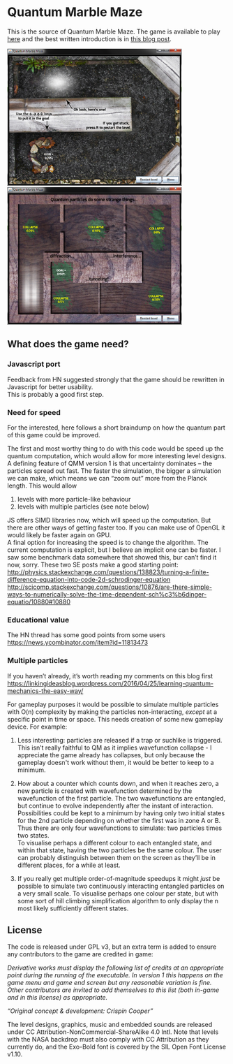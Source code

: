 # Quantum Marble Maze

This is the source of Quantum Marble Maze. The game is available to play [here](http://tropic.org.uk/~crispin/quantum/) and the best written introduction is in [this blog post](https://omnisplore.wordpress.com/2016/04/25/learning-quantum-mechanics-the-easy-way/).

<img src="https://raw.githubusercontent.com/fiftysevendegreesofrad/quantum/master/screengrabs/Capture.PNG" width="400"/> <img src="https://raw.githubusercontent.com/fiftysevendegreesofrad/quantum/master/screengrabs/Capture2.PNG" width="400"/>

## What does the game need?

### Javascript port

Feedback from HN suggested strongly that the game should be rewritten in Javascript for better usability.  
This is probably a good first step.

### Need for speed

For the interested, here follows a short braindump on how the quantum part of this game could be improved.

The first and most worthy thing to do with this code would be speed up the quantum computation, which would allow
for more interesting level designs.  A defining feature of QMM version 1 is that uncertainty dominates – the particles spread 
out fast.  The faster the simulation, the bigger a simulation we can make, which means we can “zoom out” more from the
Planck length.  This would allow

1.	levels with more particle-like behaviour
2.	levels with multiple particles (see note below)

JS offers SIMD libraries now, which will speed up the computation.  But there are other ways of getting faster too.
If you can make use of OpenGL it would likely be faster again on GPU.  
A final option for increasing the speed is to change the algorithm.  The current computation is explicit, 
but I believe an implicit one can be faster.  I saw some benchmark data somewhere that showed this, bur can’t find it now, sorry.  These two SE posts make a good starting point:
http://physics.stackexchange.com/questions/138823/turning-a-finite-difference-equation-into-code-2d-schrodinger-equation
http://scicomp.stackexchange.com/questions/10876/are-there-simple-ways-to-numerically-solve-the-time-dependent-sch%c3%b6dinger-equatio/10880#10880

### Educational value

The HN thread has some good points from some users https://news.ycombinator.com/item?id=11813473

### Multiple particles

If you haven’t already, it’s worth reading my comments on this blog first
https://linkingideasblog.wordpress.com/2016/04/25/learning-quantum-mechanics-the-easy-way/

For gameplay purposes it would be possible to simulate multiple particles with O(n) complexity by making the particles non-interacting, *except* at a specific point in time or space.  This needs creation of some new gameplay device.  For example:

1.	Less interesting: particles are released if a trap or suchlike is triggered.  This isn’t really faithful to QM as it
implies wavefunction collapse - I appreciate the game already has collapses, but only because the gameplay
doesn't work without them, it would be better to keep to a minimum.

2.	How about a counter which counts down, and when it reaches zero, a new particle is created with wavefunction
determined by the wavefunction of the first particle.  The two wavefunctions are entangled, but continue
to evolve independently after the instant of interaction. Possibilities could be kept to a minimum by having only two
initial states for the 2nd particle depending on whether the first was in zone A or B.  
Thus there are only four wavefunctions to simulate: two particles times two states.  
To visualise perhaps a different colour to each entangled state, and within that state, having the two particles 
be the same colour.  The user can probably distinguish between them on the screen as they’ll be in
different places, for a while at least. 

3.	If you really get multiple order-of-magnitude speedups it might *just* be possible to simulate two
continuously interacting entangled particles on a very small scale.  To visualise perhaps one colour
per state, but with some sort of hill climbing simplification algorithm to only display the n most
likely sufficiently different states.

## License

The code is released under GPL v3, but an extra term is added to ensure any contributors to the game are credited in game:

*Derivative works must display the following list of credits at an appropriate point during the running of the executable.  In version 1 this happens on the game menu and game end screen but any reasonable variation is fine.  Other contributors are invited to add themselves to this list (both in-game and in this license) as appropriate.*

*“Original concept & development: Crispin Cooper”*

The level designs, graphics, music and embedded sounds are released under CC Attribution-NonCommercial-ShareAlike 4.0 Intl.
Note that levels with the NASA backdrop must also comply with CC Attribution as they currently do, and the Exo-Bold font is covered by the SIL Open Font License v1.10.
